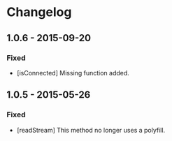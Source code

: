 # Changelog

## 1.0.6 - 2015-09-20

### Fixed

* [isConnected] Missing function added.

## 1.0.5 - 2015-05-26 

### Fixed

* [readStream] This method no longer uses a polyfill.